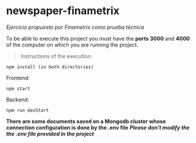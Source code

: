 # newspaper-finametrix

*Ejercicio propuesto por Finametrix como prueba técnica*

To be able to execute this project you must have the **ports 3000** and **4000** of the computer on which you are running the project.

> Instructions of the execution:

```
npm install (in both directories)
```
Frontend:
```
npm start 
```
Backend:
```
npm run devStart 
```
**There are some documents saved on a Mongodb cluster whose connection configuration is done by the .env file** 
***Please don't modify the the .env file provided in the project***
